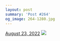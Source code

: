 ```yaml
---
layout: post
summary: 'Post #264'
og_image: 264-1280.jpg
---
```


<p>
  <time>
    <a href="/264">August 23, 2022</a>
  </time>
  <a href="/264">
    <img src="{{ site.assets_url }}/264-640.jpg" srcset="{{ site.assets_url }}/264-320.jpg 320w, {{ site.assets_url }}/264-640.jpg 640w, {{ site.assets_url }}/264-960.jpg 960w, {{ site.assets_url }}/264-1280.jpg 1280w" sizes="(min-width: 700px) 50vw, calc(100vw - 2rem)" />
  </a>
</p>
